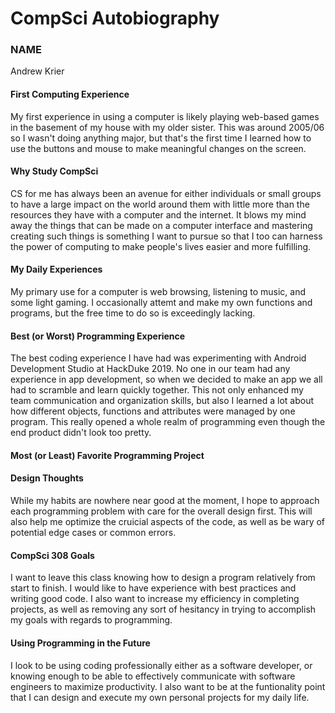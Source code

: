 # CompSci Autobiography
### NAME

Andrew Krier

#### First Computing Experience

My first experience in using a computer is likely playing web-based games in the basement of my house with my older sister. This was around 2005/06 so I wasn't doing anything major, but that's the first time I learned how to use the buttons and mouse to make meaningful changes on the screen.

#### Why Study CompSci

CS for me has always been an avenue for either individuals or small groups to have a large impact on the world around them with little more than the resources they have with a computer and the internet. It blows my mind away the things that can be made on a computer interface and mastering creating such things is something I want to pursue so that I too can harness the power of computing to make people's lives easier and more fulfilling.

#### My Daily Experiences

My primary use for a computer is web browsing, listening to music, and some light gaming. I occasionally attemt and make my own functions and programs, but the free time to do so is exceedingly lacking.

#### Best (or Worst) Programming Experience

The best coding experience I have had was experimenting with Android Development Studio at HackDuke 2019. No one in our team had any experience in app development, so when we decided to make an app we all had to scramble and learn quickly together. This not only enhanced my team communication and organization skills, but also I learned a lot about how different objects, functions and attributes were managed by one program. This really opened a whole realm of programming even though the end product didn't look too pretty.

#### Most (or Least) Favorite Programming Project



#### Design Thoughts

While my habits are nowhere near good at the moment, I hope to approach each programming problem with care for the overall design first. This will also help me optimize the cruicial aspects of the code, as well as be wary of potential edge cases or common errors.

#### CompSci 308 Goals

I want to leave this class knowing how to design a program relatively from start to finish. I would like to have experience with best practices and writing good code. I also want to increase my efficiency in completing projects, as well as removing any sort of hesitancy in trying to accomplish my goals with regards to programming.

#### Using Programming in the Future

I look to be using coding professionally either as a software developer, or knowing enough to be able to effectively communicate with software engineers to maximize productivity. I also want to be at the funtionality point that I can design and execute my own personal projects for my daily life.

